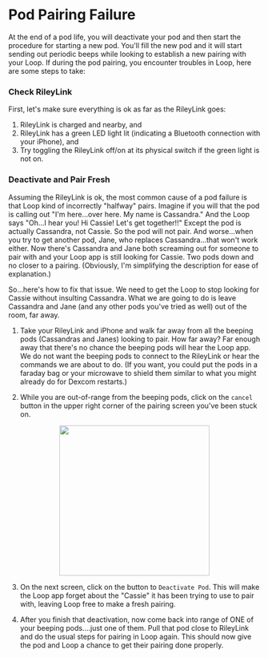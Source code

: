 # Pod Pairing Failure

At the end of a pod life, you will deactivate your pod and then start the procedure for starting a new pod. You'll fill the new pod and it will start sending out periodic beeps while looking to establish a new pairing with your Loop. If during the pod pairing, you encounter troubles in Loop, here are some steps to take:

### Check RileyLink
First, let's make sure everything is ok as far as the RileyLink goes:

1. RileyLink is charged and nearby, and
2. RileyLink has a green LED light lit (indicating a Bluetooth connection with your iPhone), and
3. Try toggling the RileyLink off/on at its physical switch if the green light is not on.

### Deactivate and Pair Fresh

Assuming the RileyLink is ok, the most common cause of a pod failure is that Loop kind of incorrectly "halfway" pairs. Imagine if you will that the pod is calling out "I'm here...over here. My name is Cassandra." And the Loop says "Oh...I hear you! Hi Cassie! Let's get together!!" Except the pod is actually Cassandra, not Cassie. So the pod will not pair. And worse...when you try to get another pod, Jane, who replaces Cassandra...that won't work either. Now there's Cassandra and Jane both screaming out for someone to pair with and your Loop app is still looking for Cassie. Two pods down and no closer to a pairing. (Obviously, I'm simplifying the description for ease of explanation.)

So...here's how to fix that issue. We need to get the Loop to stop looking for Cassie without insulting Cassandra. What we are going to do is leave Cassandra and Jane (and any other pods you've tried as well) out of the room, far away.

1. Take your RileyLink and iPhone and walk far away from all the beeping pods (Cassandras and Janes) looking to pair. How far away? Far enough away that there's no chance the beeping pods will hear the Loop app. We do not want the beeping pods to connect to the RileyLink or hear the commands we are about to do. (If you want, you could put the pods in a faraday bag or your microwave to shield them similar to what you might already do for Dexcom restarts.)

2. While you are out-of-range from the beeping pods, click on the `cancel` button in the upper right corner of the pairing screen you've been stuck on.

<p align="center">
<img src="../img/pod-pair-fail.jpg" width="300">
</p>

3. On the next screen, click on the button to `Deactivate Pod`. This will make the Loop app forget about the "Cassie" it has been trying to use to pair with, leaving Loop free to make a fresh pairing.

4. After you finish that deactivation, now come back into range of ONE of your beeping pods....just one of them. Pull that pod close to RileyLink and do the usual steps for pairing in Loop again. This should now give the pod and Loop a chance to get their pairing done properly.
